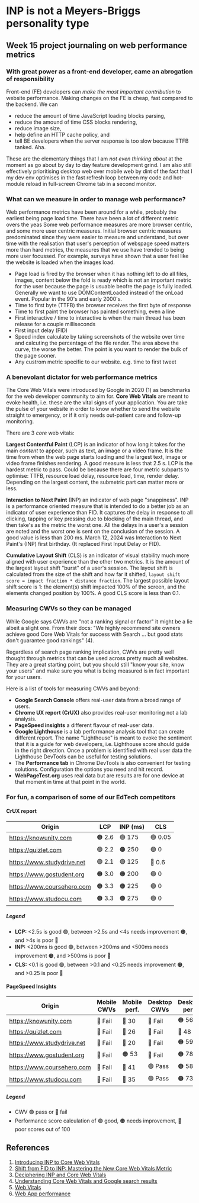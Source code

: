 # INP is not a Meyers-Briggs personality type

## Week 15 project journaling on web performance metrics

### With great power as a front-end developer, came an abrogation of responsibility

Front-end (FE) developers can _make the most important contribution_ to website performance. Making changes on the FE is cheap, fast compared to the backend. We can

- reduce the amount of time JavaScript loading blocks parsing,
- reduce the amound of time CSS blocks rendering,
- reduce image size,
- help define an HTTP cache policy, and
- tell BE developers when the server response is too slow because TTFB tanked. Aha.

These are the elementary things that I am _not even thinking about_ at the moment as go about by day to day feature development grind. I am also still effectively prioritising desktop web over mobile web by dint of the fact that I my dev env optimises in the fast refresh loop between my code and hot-module reload in full-screen Chrome tab in a second monitor.

### What can we measure in order to manage web performance?

Web performance metrics have been around for a while, probably the earliest being page load time.
There have been a lot of different metric overs the yeas
Some web performance measures are more browser centric, and some more user centric measures.
Initial browser centric measures predominated since they were easier to measure and understand, but over time with the realisation that user's perception of webspage speed matters more than hard metrics, the measures that we use have trended to being more user focussed.
For example, surveys have shown that a user feel like the website is loaded when the images load.

- Page load is fired by the browser when it has nothing left to do all files, images, content below the fold is ready which is not an important metric for the user because the page is usuable beofre the page is fully loaded. Generally we want to use DOMContentLoaded instead of the onLoad event. Popular in the 90's and early 2000's.
- Time to first byte (TTFB) the browser receives the first byte of response
- Time to first paint the browser has painted something, even a line
- First interactive / time to interactive is when the main thread has been release for a couple milliseconds
- First input delay (FID)
- Speed index calculate by taking screenshots of the website over time and calcuting the percentage of the file render. The area above the curve, the worse the better. The point is you want to render the bulk of the page sooner.
- Any custrom metric specific to our website. e.g. time to first tweet

### A benevolant dictator for web performance metrics

The Core Web Vitals were introduced by Google in 2020 (1) as benchmarks for the web developer community to aim for.
 **Core Web Vitals** are meant to evoke health, i.e. these are the vital signs of your application.
You are take the pulse of your website in order to know whether to send the website straight to emergency, or if it only needs out-patient care and follow-up monitoring.

There are 3 _core_ web vitals:

**Largest Contentful Paint** (LCP) is an indicator of how long it takes for the main _content_ to appear, such as text, an image or a video frame. It is the time from when the web page starts loading and the largest text, image or video frame finishes rendering. A good measure is less that 2.5 s. LCP is the hardest metric to pass. Could be because there are four metric subparts to optimise: TTFB, resource load delay, resource load, time, render delay. Depending on the largest content, the submetric part can matter more or less.

**Interaction to Next Paint** (INP) an indicator of web page "snappiness". INP is a performance oriented measure that is intended to do a better job as an indicator of user experience than FID. It captures the delay in response to all clicking, tapping or key pressing due to blocking of the main thread, and then take's as the metric the worst one. All the delays in a user's a session are noted and the worst one is sent on the conclusion of the session. A good value is less than 200 ms. March 12, 2024 was Interaction to Next Paint's (INP) first birthday. (It replaced First Input Delay or FID).

**Cumulative Layout Shift** (CLS) is an indicator of visual stability much more aligned with user experience than the other two metrics. It is the amount of the largest layout shift "burst" of a user's session. The layout shift is calculated from the size of the shift and how far it shifted, `layout shift score = impact fraction * distance fraction`. The largest possible layout shift score is 1: the element(s) shift impacted 100% of the screen, and the elements changed position by 100%. A good CLS score is less than 0.1.

### Measuring CWVs so they can be managed

While Google says CWVs are "not a ranking signal or factor" it might be a lie albeit a slight one. From their docs: "We highly recommend site owners achieve good Core Web Vitals for success with Search ... but good stats don't guarantee good rankings" (4).

Regardless of search page ranking implication, CWVs are pretty well thought through metrics that can be used across pretty much all websites. They are a great starting point, but you should still "know your site, know your users" and make sure you what is being measured is in fact important for your users.

Here is a list of tools for measuring CWVs and beyond:

- **Google Search Console** offers real-user data from a broad range of users.
- **Chrome UX report (CrUX)** also provides real-user monitoring not a lab analysis.
- **PageSpeed insights** a different flavour of real-user data.
- **Google Lighthouse** is a lab performance analysis tool that can create different report. The name "Lighthouse" is meant to evoke the sentiment that it is a guide for web developers, i.e. Lighthouse score should guide in the right direction. Once a problem is identified with real user data the Lighthouse DevTools can be useful for testing solutions.
- The **Performance tab** in Chrome DevTools is also convenient for testing solutions. Configuration the options you need and hit record.
- **WebPageTest.org** uses real data but are results are for one device at that moment in time at that point in the world.

### For fun, a comparison of some of our EdTech competitors

#### CrUX report

| Origin | LCP | INP (ms) | CLS |
| --- | --- | --- | --- |
| https://knowunity.com | 🟠 2.6  | 🟢 175  | 🟢 0.05 |
| https://quizlet.com |  🟢 2.2 | 🟠 250  | 🟢 0 |
| https://www.studydrive.net | 🟢 2.1 | 🟢 125 | 🔴 0.6 |
| https://www.gostudent.org |  🟠 3.0 | 🟠 200  | 🟢 0 |
| https://www.coursehero.com | 🟠 3.3 | 🟠 225 | 🟢 0 |
| https://www.studocu.com | 🟠 3.3 | 🟠 275 | 🟢 0 |

##### Legend

- **LCP:** <2.5s is good 🟢, between \>2.5s and <4s needs improvement 🟠, and \>4s is poor 🔴
- **INP:** <200ms is good 🟢, between \>200ms and <500ms needs improvement 🟠, and \>500ms is poor 🔴
- **CLS:** <0.1 is good 🟢, between \>0.1 and <0.25 needs improvement 🟠, and \>0.25 is poor 🔴

#### PageSpeed Insights

| Origin | Mobile CWVs | Mobile perf. | Desktop CWVs | Desktop perf. |
| --- | --- | --- | --- | --- |
| https://knowunity.com | 🔴 Fail | 🔴 30 | 🔴 Fail | 🟠 56 |
| https://quizlet.com | 🔴 Fail | 🔴 26  | 🔴 Fail | 🔴 48 |
| https://www.studydrive.net | 🔴 Fail | 🔴 20 | 🔴 Fail | 🟠 59 |
| https://www.gostudent.org | 🔴 Fail | 🟠 53 |🔴 Fail | 🟠 78  |
| https://www.coursehero.com | 🔴 Fail | 🔴 41 | 🟢 Pass | 🟠 58 |
| https://www.studocu.com | 🔴 Fail  | 🔴 35 | 🟢 Pass | 🟠 73 |

##### Legend

- CWV 🟢 pass or 🔴 fail
- Performance score calculation of 🟢 good, 🟠 needs improvement, 🔴 poor scores out of 100

## References

1. [Introducing INP to Core Web Vitals](https://developers.google.com/search/blog/2023/05/introducing-inp)
2. [Shift from FID to INP: Mastering the New Core Web Vitals Metric](https://www.youtube.com/watch?v=qWXGBGhEZ0w)
3. [Deciphering INP and Core Web Vitals](https://www.youtube.com/watch?v=QdcKuo-N3kU)
4. [Understanding Core Web Vitals and Google search results](https://developers.google.com/search/docs/appearance/core-web-vitals)
5. [Web Vitals](https://web.dev/articles/vitals)
6. [Web App performance](https://frontendmasters.com/courses/web-app-performance)